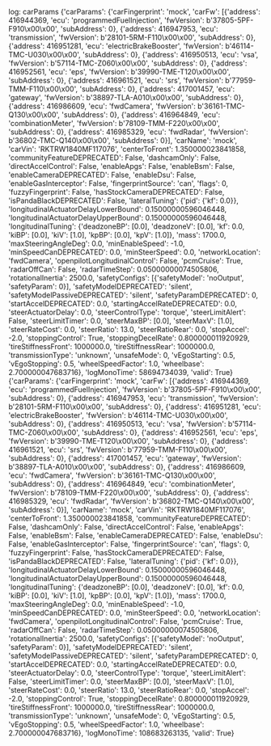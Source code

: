 log: 
carParams
{'carParams': {'carFingerprint': 'mock',
               'carFw': [{'address': 416944369, 'ecu': 'programmedFuelInjection', 'fwVersion': b'37805-5PF-F910\x00\x00', 'subAddress': 0},
                         {'address': 416947953, 'ecu': 'transmission', 'fwVersion': b'28101-5RM-F110\x00\x00', 'subAddress': 0},
                         {'address': 416951281, 'ecu': 'electricBrakeBooster', 'fwVersion': b'46114-TMC-U030\x00\x00', 'subAddress': 0},
                         {'address': 416950513, 'ecu': 'vsa', 'fwVersion': b'57114-TMC-Z060\x00\x00', 'subAddress': 0},
                         {'address': 416952561, 'ecu': 'eps', 'fwVersion': b'39990-TME-T120\x00\x00', 'subAddress': 0},
                         {'address': 416961521, 'ecu': 'srs', 'fwVersion': b'77959-TMM-F110\x00\x00', 'subAddress': 0},
                         {'address': 417001457, 'ecu': 'gateway', 'fwVersion': b'38897-TLA-A010\x00\x00', 'subAddress': 0},
                         {'address': 416986609, 'ecu': 'fwdCamera', 'fwVersion': b'36161-TMC-Q130\x00\x00', 'subAddress': 0},
                         {'address': 416964849, 'ecu': 'combinationMeter', 'fwVersion': b'78109-TMM-F220\x00\x00', 'subAddress': 0},
                         {'address': 416985329, 'ecu': 'fwdRadar', 'fwVersion': b'36802-TMC-Q140\x00\x00', 'subAddress': 0}],
               'carName': 'mock',
               'carVin': 'RKTRW1840MF117076',
               'centerToFront': 1.350000023841858,
               'communityFeatureDEPRECATED': False,
               'dashcamOnly': False,
               'directAccelControl': False,
               'enableApgs': False,
               'enableBsm': False,
               'enableCameraDEPRECATED': False,
               'enableDsu': False,
               'enableGasInterceptor': False,
               'fingerprintSource': 'can',
               'flags': 0,
               'fuzzyFingerprint': False,
               'hasStockCameraDEPRECATED': False,
               'isPandaBlackDEPRECATED': False,
               'lateralTuning': {'pid': {'kf': 0.0}},
               'longitudinalActuatorDelayLowerBound': 0.15000000596046448,
               'longitudinalActuatorDelayUpperBound': 0.15000000596046448,
               'longitudinalTuning': {'deadzoneBP': [0.0], 'deadzoneV': [0.0], 'kf': 0.0, 'kiBP': [0.0], 'kiV': [1.0], 'kpBP': [0.0], 'kpV': [1.0]},
               'mass': 1700.0,
               'maxSteeringAngleDeg': 0.0,
               'minEnableSpeed': -1.0,
               'minSpeedCanDEPRECATED': 0.0,
               'minSteerSpeed': 0.0,
               'networkLocation': 'fwdCamera',
               'openpilotLongitudinalControl': False,
               'pcmCruise': True,
               'radarOffCan': False,
               'radarTimeStep': 0.05000000074505806,
               'rotationalInertia': 2500.0,
               'safetyConfigs': [{'safetyModel': 'noOutput', 'safetyParam': 0}],
               'safetyModelDEPRECATED': 'silent',
               'safetyModelPassiveDEPRECATED': 'silent',
               'safetyParamDEPRECATED': 0,
               'startAccelDEPRECATED': 0.0,
               'startingAccelRateDEPRECATED': 0.0,
               'steerActuatorDelay': 0.0,
               'steerControlType': 'torque',
               'steerLimitAlert': False,
               'steerLimitTimer': 0.0,
               'steerMaxBP': [0.0],
               'steerMaxV': [1.0],
               'steerRateCost': 0.0,
               'steerRatio': 13.0,
               'steerRatioRear': 0.0,
               'stopAccel': -2.0,
               'stoppingControl': True,
               'stoppingDecelRate': 0.800000011920929,
               'tireStiffnessFront': 1000000.0,
               'tireStiffnessRear': 1000000.0,
               'transmissionType': 'unknown',
               'unsafeMode': 0,
               'vEgoStarting': 0.5,
               'vEgoStopping': 0.5,
               'wheelSpeedFactor': 1.0,
               'wheelbase': 2.700000047683716},
 'logMonoTime': 58694734039,
 'valid': True}
{'carParams': {'carFingerprint': 'mock',
               'carFw': [{'address': 416944369, 'ecu': 'programmedFuelInjection', 'fwVersion': b'37805-5PF-F910\x00\x00', 'subAddress': 0},
                         {'address': 416947953, 'ecu': 'transmission', 'fwVersion': b'28101-5RM-F110\x00\x00', 'subAddress': 0},
                         {'address': 416951281, 'ecu': 'electricBrakeBooster', 'fwVersion': b'46114-TMC-U030\x00\x00', 'subAddress': 0},
                         {'address': 416950513, 'ecu': 'vsa', 'fwVersion': b'57114-TMC-Z060\x00\x00', 'subAddress': 0},
                         {'address': 416952561, 'ecu': 'eps', 'fwVersion': b'39990-TME-T120\x00\x00', 'subAddress': 0},
                         {'address': 416961521, 'ecu': 'srs', 'fwVersion': b'77959-TMM-F110\x00\x00', 'subAddress': 0},
                         {'address': 417001457, 'ecu': 'gateway', 'fwVersion': b'38897-TLA-A010\x00\x00', 'subAddress': 0},
                         {'address': 416986609, 'ecu': 'fwdCamera', 'fwVersion': b'36161-TMC-Q130\x00\x00', 'subAddress': 0},
                         {'address': 416964849, 'ecu': 'combinationMeter', 'fwVersion': b'78109-TMM-F220\x00\x00', 'subAddress': 0},
                         {'address': 416985329, 'ecu': 'fwdRadar', 'fwVersion': b'36802-TMC-Q140\x00\x00', 'subAddress': 0}],
               'carName': 'mock',
               'carVin': 'RKTRW1840MF117076',
               'centerToFront': 1.350000023841858,
               'communityFeatureDEPRECATED': False,
               'dashcamOnly': False,
               'directAccelControl': False,
               'enableApgs': False,
               'enableBsm': False,
               'enableCameraDEPRECATED': False,
               'enableDsu': False,
               'enableGasInterceptor': False,
               'fingerprintSource': 'can',
               'flags': 0,
               'fuzzyFingerprint': False,
               'hasStockCameraDEPRECATED': False,
               'isPandaBlackDEPRECATED': False,
               'lateralTuning': {'pid': {'kf': 0.0}},
               'longitudinalActuatorDelayLowerBound': 0.15000000596046448,
               'longitudinalActuatorDelayUpperBound': 0.15000000596046448,
               'longitudinalTuning': {'deadzoneBP': [0.0], 'deadzoneV': [0.0], 'kf': 0.0, 'kiBP': [0.0], 'kiV': [1.0], 'kpBP': [0.0], 'kpV': [1.0]},
               'mass': 1700.0,
               'maxSteeringAngleDeg': 0.0,
               'minEnableSpeed': -1.0,
               'minSpeedCanDEPRECATED': 0.0,
               'minSteerSpeed': 0.0,
               'networkLocation': 'fwdCamera',
               'openpilotLongitudinalControl': False,
               'pcmCruise': True,
               'radarOffCan': False,
               'radarTimeStep': 0.05000000074505806,
               'rotationalInertia': 2500.0,
               'safetyConfigs': [{'safetyModel': 'noOutput', 'safetyParam': 0}],
               'safetyModelDEPRECATED': 'silent',
               'safetyModelPassiveDEPRECATED': 'silent',
               'safetyParamDEPRECATED': 0,
               'startAccelDEPRECATED': 0.0,
               'startingAccelRateDEPRECATED': 0.0,
               'steerActuatorDelay': 0.0,
               'steerControlType': 'torque',
               'steerLimitAlert': False,
               'steerLimitTimer': 0.0,
               'steerMaxBP': [0.0],
               'steerMaxV': [1.0],
               'steerRateCost': 0.0,
               'steerRatio': 13.0,
               'steerRatioRear': 0.0,
               'stopAccel': -2.0,
               'stoppingControl': True,
               'stoppingDecelRate': 0.800000011920929,
               'tireStiffnessFront': 1000000.0,
               'tireStiffnessRear': 1000000.0,
               'transmissionType': 'unknown',
               'unsafeMode': 0,
               'vEgoStarting': 0.5,
               'vEgoStopping': 0.5,
               'wheelSpeedFactor': 1.0,
               'wheelbase': 2.700000047683716},
 'logMonoTime': 108683263135,
 'valid': True}
